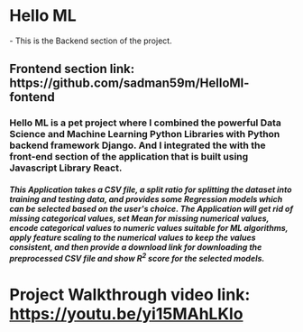 <h1>Hello ML</h1>
- This is the Backend section of the project.

<h2>Frontend section link: https://github.com/sadman59m/HelloMl-fontend</h2>

<h3> Hello ML is a pet project where I combined the powerful Data Science and Machine Learning Python Libraries with Python backend framework <b>Django</b>. And I integrated the with the front-end section of the application that is built using Javascript Library <b>React</b>. </h3>

<h5>This Application takes a CSV file, a split ratio for splitting the dataset into training and testing data, and provides some <b>Regression</b> models which can
be selected based on the user's choice. The Application will get rid of missing categorical values, set Mean for missing numerical values, encode categorical values to numeric values suitable for ML algorithms, apply feature scaling to the numerical values to keep the values consistent, and then provide a download link for downloading the preprocessed CSV file and show
R<sup>2</sup> score for the selected models.</h5>

# Project Walkthrough video link: https://youtu.be/yi15MAhLKlo
